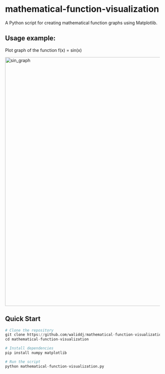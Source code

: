 # mathematical-function-visualization
A Python script for creating mathematical function graphs using Matplotlib.

## Usage example:

Plot graph of the function f(x) = sin(x)

<img width="1536" height="807" alt="sin_graph" src="https://github.com/user-attachments/assets/f5c3a7a7-b5fc-4dd7-a420-e93834917231" />

## Quick Start

```python
# Clone the repository
git clone https://github.com/waliddj/mathematical-function-visualization.git
cd mathematical-function-visualization

# Install dependencies
pip install numpy matplotlib

# Run the script
python mathematical-function-visualization.py 


